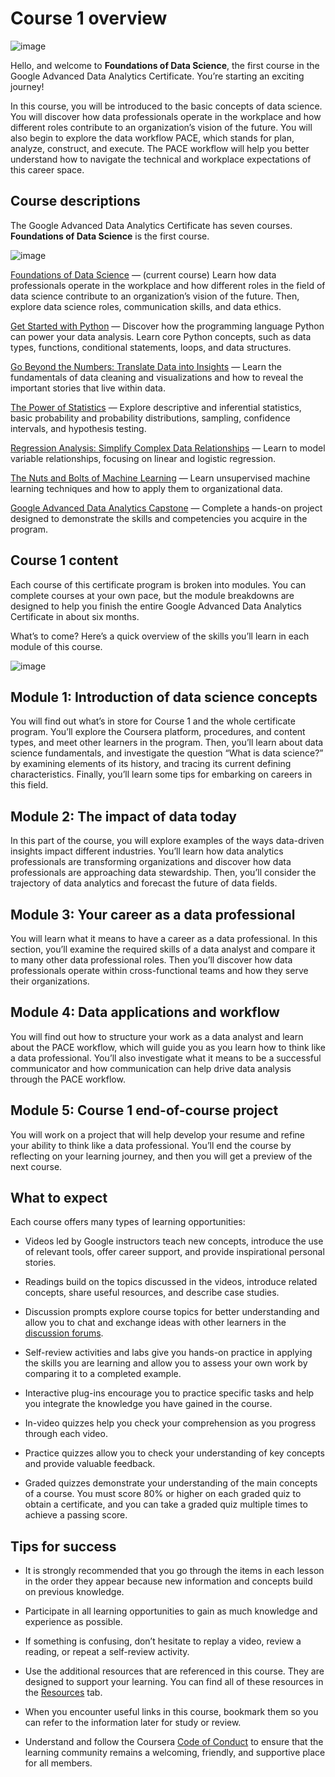 # Course 1 overview

![image](https://github.com/artempohribnyi/Google-Advanced-Data-Analytics-Certificate/assets/113499718/d0de6d15-3402-49c5-9ebf-58d1f8435204)

Hello, and welcome to **Foundations of Data Science**, the first course in the Google Advanced Data Analytics Certificate. You’re starting an exciting journey!

In this course, you will be introduced to the basic concepts of data science. You will discover how data professionals operate in the workplace and how different roles contribute to an organization’s vision of the future. You will also begin to explore the data workflow PACE, which stands for plan, analyze, construct, and execute. The PACE workflow will help you better understand how to navigate the technical and workplace expectations of this career space. 

## Course descriptions

The Google Advanced Data Analytics Certificate has seven courses. **Foundations of Data Science** is the first course.

![image](https://github.com/artempohribnyi/Google-Advanced-Data-Analytics-Certificate/assets/113499718/8f37ec25-8cc9-4751-871a-122d4537348b)

[Foundations of Data Science](https://www.coursera.org/learn/foundations-of-data-science/home/week/1) — (current course) Learn how data professionals operate in the workplace and how different roles in the field of data science contribute to an organization’s vision of the future. Then, explore data science roles, communication skills, and data ethics.

[Get Started with Python](https://www.coursera.org/learn/get-started-with-python/home/week/1) — Discover how the programming language Python can power your data analysis. Learn core Python concepts, such as data types, functions, conditional statements, loops, and data structures.

[Go Beyond the Numbers: Translate Data into Insights](https://www.coursera.org/learn/go-beyond-the-numbers-translate-data-into-insight/home/week/1) — Learn the fundamentals of data cleaning and visualizations and how to reveal the important stories that live within data.

[The Power of Statistics](https://www.coursera.org/learn/the-power-of-statistics/home/week/1) — Explore descriptive and inferential statistics, basic probability and probability distributions, sampling, confidence intervals, and hypothesis testing.

[Regression Analysis: Simplify Complex Data Relationships](https://www.coursera.org/learn/regression-analysis-simplify-complex-data-relationships/home/week/1) — Learn to model variable relationships, focusing on linear and logistic regression.

[The Nuts and Bolts of Machine Learning](https://www.coursera.org/learn/the-nuts-and-bolts-of-machine-learning/home/week/1) — Learn unsupervised machine learning techniques and how to apply them to organizational data. 

[Google Advanced Data Analytics Capstone](https://www.coursera.org/learn/google-advanced-data-analytics-capstone/home/week/1) — Complete a hands-on project designed to demonstrate the skills and competencies you acquire in the program. 

## Course 1 content

Each course of this certificate program is broken into modules. You can complete courses at your own pace, but the module breakdowns are designed to help you finish the entire Google Advanced Data Analytics Certificate in about six months.

What’s to come? Here’s a quick overview of the skills you’ll learn in each module of this course.

![image](https://github.com/artempohribnyi/Google-Advanced-Data-Analytics-Certificate/assets/113499718/911efe21-fed1-4f9c-b6d3-8ebf58566eee)

## Module 1: Introduction of data science concepts

You will find out what’s in store for Course 1 and the whole certificate program. You’ll explore the Coursera platform, procedures, and content types, and meet other learners in the program. Then, you’ll learn about data science fundamentals, and investigate the question “What is data science?” by examining  elements of its history, and tracing its current defining characteristics. Finally, you’ll learn some tips for embarking on careers in this field.

## Module 2: The impact of data today

In this part of the course, you will explore examples of the ways data-driven insights impact different industries. You’ll learn how data analytics professionals are transforming organizations and discover how data professionals are approaching data stewardship. Then, you’ll consider the trajectory of data analytics and forecast the future of data fields.

## Module 3: Your career as a data professional

You will learn what it means to have a career as a data professional. In this section, you’ll examine the required skills of a data analyst and compare it to many other data professional roles. Then you’ll discover how data professionals operate within cross-functional teams and how they serve their organizations.

## Module 4: Data applications and workflow

You will find out how to structure your work as a data analyst and learn about the PACE workflow, which will guide you as you learn how to think like a data professional. You’ll also investigate what it means to be a successful communicator and how communication can help drive data analysis through the PACE workflow.

## Module 5: Course 1 end-of-course project

You will work on a project that will help develop your resume and refine your ability to think like a data professional. You’ll end the course by reflecting on your learning journey, and then you will get a preview of the next course.

## What to expect

Each course offers many types of learning opportunities:

* Videos led by Google instructors teach new concepts, introduce the use of relevant tools, offer career support, and provide inspirational personal stories. 

* Readings build on the topics discussed in the videos, introduce related concepts, share useful resources, and describe case studies.

* Discussion prompts explore course topics for better understanding and allow you to chat and exchange ideas with other learners in the 
[discussion forums](https://www.coursera.org/learn/foundations-of-data-science/discussions).

* Self-review activities and labs give you hands-on practice in applying the skills you are learning and allow you to assess your own work by comparing it to a completed example.

* Interactive plug-ins encourage you to practice specific tasks and help you integrate the knowledge you have gained in the course.

* In-video quizzes help you check your comprehension as you progress through each video.

* Practice quizzes allow you to check your understanding of key concepts and provide valuable feedback.

* Graded quizzes demonstrate your understanding of the main concepts of a course. You must score 80% or higher on each graded quiz to obtain a certificate, and you can take a graded quiz multiple times to achieve a passing score.

## Tips for success

* It is strongly recommended that you go through the items in each lesson in the order they appear because new information and concepts build on previous knowledge.

* Participate in all learning opportunities to gain as much knowledge and experience as possible.

* If something is confusing, don’t hesitate to replay a video, review a reading, or repeat a self-review activity.

* Use the additional resources that are referenced in this course. They are designed to support your learning. You can find all of these resources in the [Resources](https://www.coursera.org/learn/foundations-of-data-science/resources/6o2SH) tab.

* When you encounter useful links in this course, bookmark them so you can refer to the information later for study or review.

* Understand and follow the Coursera [Code of Conduct](https://www.coursera.support/s/article/208280036-Coursera-Code-of-Conduct?) to ensure that the learning community remains a welcoming, friendly, and supportive place for all members.
